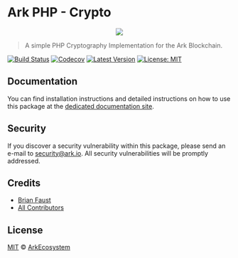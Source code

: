 # Ark PHP - Crypto

<p align="center">
    <img src="https://github.com/ArkEcosystem/php-crypto/blob/master/banner.png" />
</p>

> A simple PHP Cryptography Implementation for the Ark Blockchain.

[![Build Status](https://badgen.now.sh/travis/ArkEcosystem/php-crypto)](https://travis-ci.org/ArkEcosystem/php-crypto)
[![Codecov](https://badgen.now.sh/codecov/c/github/arkecosystem/php-crypto)](https://codecov.io/gh/arkecosystem/php-crypto)
[![Latest Version](https://badgen.now.sh/github/release/ArkEcosystem/php-crypto)](https://github.com/ArkEcosystem/php-crypto/releases)
[![License: MIT](https://badgen.now.sh/badge/license/MIT/green)](https://opensource.org/licenses/MIT)

## Documentation

You can find installation instructions and detailed instructions on how to use this package at the [dedicated documentation site](https://docs.ark.io/api/sdk/cryptography/php.html).

## Security

If you discover a security vulnerability within this package, please send an e-mail to security@ark.io. All security vulnerabilities will be promptly addressed.

## Credits

- [Brian Faust](https://github.com/faustbrian)
- [All Contributors](../../../../contributors)

## License

[MIT](LICENSE) © [ArkEcosystem](https://ark.io)
